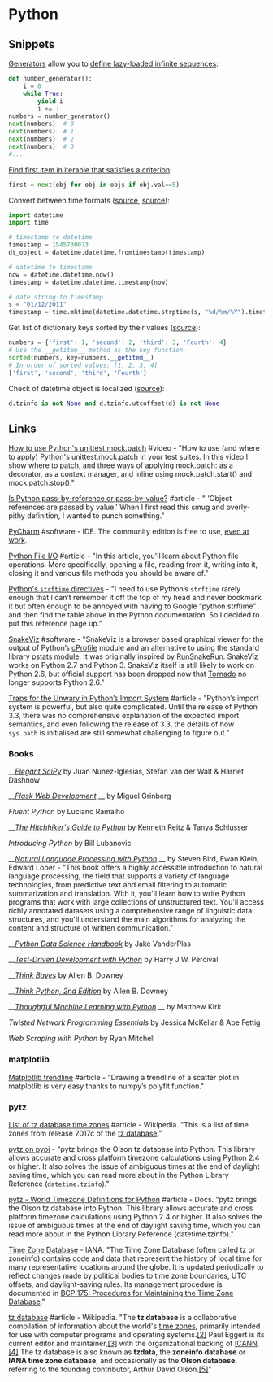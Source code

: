 # Python

## Snippets

[Generators](https://wiki.python.org/moin/Generators) allow you to [define lazy-loaded infinite sequences](https://medium.com/@dawranliou/lazy-codes-infinite-sequences-in-python-and-clojure-80bba720b3a3):

```python
def number_generator():
    i = 0
    while True:
        yield i
        i += 1
numbers = number_generator()
next(numbers)  # 0
next(numbers)  # 1
next(numbers)  # 2
next(numbers)  # 3
#...
```

[Find first item in iterable that satisfies a criterion](https://stackoverflow.com/a/9868665/937377):

```python
first = next(obj for obj in objs if obj.val==5)
```

Convert between time formats ([source](https://stackoverflow.com/questions/9637838/convert-string-date-to-timestamp-in-python/9637908#9637908), [source](https://www.programiz.com/python-programming/datetime/timestamp-datetime)):

```python
import datetime
import time

# timestamp to datetime
timestamp = 1545730073
dt_object = datetime.datetime.fromtimestamp(timestamp)

# datetime to timestamp
now = datetime.datetime.now()
timestamp = datetime.datetime.timestamp(now)

# date string to timestamp
s = "01/12/2011"
timestamp = time.mktime(datetime.datetime.strptime(s, "%d/%m/%Y").timetuple())
```

Get list of dictionary keys sorted by their values ([source](https://www.pythoncentral.io/how-to-sort-python-dictionaries-by-key-or-value/)):

```python
numbers = {'first': 1, 'second': 2, 'third': 3, 'Fourth': 4}
# Use the __getitem__ method as the key function
sorted(numbers, key=numbers.__getitem__)
# In order of sorted values: [1, 2, 3, 4]
['first', 'second', 'third', 'Fourth']
```

Check of datetime object is localized ([source](https://stackoverflow.com/a/27596917/937377)):

```python
d.tzinfo is not None and d.tzinfo.utcoffset(d) is not None
```

## Links

[How to use Python's unittest.mock.patch](https://www.youtube.com/watch?v=WFRljVPHrkE) #video - "How to use (and where to apply) Python's unittest.mock.patch in your test suites. In this video I show where to patch, and three ways of applying mock.patch: as a decorator, as a context manager, and inline using mock.patch.start() and mock.patch.stop()."

[Is Python pass-by-reference or pass-by-value?](https://robertheaton.com/2014/02/09/pythons-pass-by-object-reference-as-explained-by-philip-k-dick/) #article - " 'Object references are passed by value.' When I first read this smug and overly-pithy definition, I wanted to punch something."

[PyCharm](https://www.jetbrains.com/pycharm/?fromMenu) #software - IDE. The community edition is free to use, [even at work](https://blog.jetbrains.com/pycharm/2017/09/pycharm-community-edition-and-professional-edition-explained-licenses-and-more/).

[Python File I/O](https://www.programiz.com/python-programming/file-operation) #article - "In this article, you'll learn about Python file operations. More specifically, opening a file, reading from it, writing into it, closing it and various file methods you should be aware of."

[Python's `strftime` directives](http://strftime.org/) - "I need to use Python’s `strftime` rarely enough that I can’t remember it off the top of my head and never bookmark it but often enough to be annoyed with having to Google “python strftime” and then find the table above in the Python documentation. So I decided to put this reference page up."

[SnakeViz](https://jiffyclub.github.io/snakeviz/) #software - "SnakeViz is a browser based graphical viewer for the output of Python’s [cProfile](https://docs.python.org/3/library/profile.html#module-cProfile) module and an alternative to using the standard library [pstats module](https://docs.python.org/3/library/profile.html#module-pstats). It was originally inspired by [RunSnakeRun](http://www.vrplumber.com/programming/runsnakerun/). SnakeViz works on Python 2.7 and Python 3. SnakeViz itself is still likely to work on Python 2.6, but official support has been dropped now that [Tornado](http://www.tornadoweb.org/) no longer supports Python 2.6."

[Traps for the Unwary in Python’s Import System](http://python-notes.curiousefficiency.org/en/latest/python\_concepts/import\_traps.html) #article - "Python’s import system is powerful, but also quite complicated. Until the release of Python 3.3, there was no comprehensive explanation of the expected import semantics, and even following the release of 3.3, the details of how `sys.path` is initialised are still somewhat challenging to figure out."

### Books

__[_Elegant SciPy_](https://github.com/elegant-scipy/elegant-scipy) by Juan Nunez-Iglesias, Stefan van der Walt & Harriet Dashnow

__[_Flask Web Development_](https://doc.lagout.org/programmation/python/Flask%20Web%20Development\_%20Developing%20Web%20Applications%20with%20Python%20\[Grinberg%202014-05-18].pdf) __ by Miguel Grinberg

_Fluent Python_ by Luciano Ramalho

__[_The Hitchhiker's Guide to Python_](https://docs.python-guide.org/) by Kenneth Reitz & Tanya Schlusser

_Introducing Python_ by Bill Lubanovic

__[_Natural Language Processing with Python_](https://www.amazon.com/Natural-Language-Processing-Python-Analyzing/dp/0596516495) __ by Steven Bird, Ewan Klein, Edward Loper - "This book offers a highly accessible introduction to natural language processing, the field that supports a variety of language technologies, from predictive text and email filtering to automatic summarization and translation. With it, you'll learn how to write Python programs that work with large collections of unstructured text. You'll access richly annotated datasets using a comprehensive range of linguistic data structures, and you'll understand the main algorithms for analyzing the content and structure of written communication."

__[_Python Data Science Handbook_](https://jakevdp.github.io/PythonDataScienceHandbook/) by Jake VanderPlas

__[_Test-Driven Development with Python_](https://doc.lagout.org/programmation/python/Test-Driven%20Development%20with%20Python\_%20Obey%20the%20Testing%20Goat\_%20Using%20Django%2c%20Selenium%2c%20and%20JavaScript%20\[Percival%202014-06-29].pdf) by Harry J.W. Percival

__[_Think Bayes_](https://greenteapress.com/wp/think-bayes/) by Allen B. Downey

__[_Think Python, 2nd Edition_](https://greenteapress.com/wp/think-python-2e/) by Allen B. Downey

__[_Thoughtful Machine Learning with Python_](https://www.oreilly.com/library/view/thoughtful-machine-learning/9781491924129/) __ by Matthew Kirk

_Twisted Network Programming Essentials_ by Jessica McKellar & Abe Fettig

_Web Scraping with Python_ by Ryan Mitchell

### matplotlib

[Matplotlib trendline](http://widu.tumblr.com/post/43624347354/matplotlib-trendline) #article - "Drawing a trendline of a scatter plot in matplotlib is very easy thanks to numpy’s polyfit function."

### pytz

[List of tz database time zones](https://en.wikipedia.org/wiki/List\_of\_tz\_database\_time\_zones) #article - Wikipedia. "This is a list of time zones from release 2017c of the [tz database](https://en.wikipedia.org/wiki/Tz\_database)."

[pytz on pypi](https://pypi.org/project/pytz/) - "pytz brings the Olson tz database into Python. This library allows accurate and cross platform timezone calculations using Python 2.4 or higher. It also solves the issue of ambiguous times at the end of daylight saving time, which you can read more about in the Python Library Reference (`datetime.tzinfo`)."

[pytz - World Timezone Definitions for Python](https://pythonhosted.org/pytz/) #article - Docs. "pytz brings the Olson tz database into Python. This library allows accurate and cross platform timezone calculations using Python 2.4 or higher. It also solves the issue of ambiguous times at the end of daylight saving time, which you can read more about in the Python Library Reference (datetime.tzinfo)."

[Time Zone Database](http://www.iana.org/time-zones) - IANA. "The Time Zone Database (often called tz or zoneinfo) contains code and data that represent the history of local time for many representative locations around the globe. It is updated periodically to reflect changes made by political bodies to time zone boundaries, UTC offsets, and daylight-saving rules. Its management procedure is documented in [BCP 175: Procedures for Maintaining the Time Zone Database](http://www.iana.org/go/rfc6557)."

[tz database](https://en.wikipedia.org/wiki/Tz\_database) #article - Wikipedia. "The **tz database** is a collaborative compilation of information about the world's [time zones](https://en.wikipedia.org/wiki/Time\_zone), primarily intended for use with computer programs and operating systems.[\[2\]](https://en.wikipedia.org/wiki/Tz\_database#cite\_note-2) Paul Eggert is its current editor and maintainer,[\[3\]](https://en.wikipedia.org/wiki/Tz\_database#cite\_note-3) with the organizational backing of [ICANN](https://en.wikipedia.org/wiki/ICANN).[\[4\]](https://en.wikipedia.org/wiki/Tz\_database#cite\_note-:0-4) The tz database is also known as **tzdata**, the **zoneinfo database** or **IANA time zone database**, and occasionally as the **Olson database**, referring to the founding contributor, Arthur David Olson.[\[5\]](https://en.wikipedia.org/wiki/Tz\_database#cite\_note-5)"
